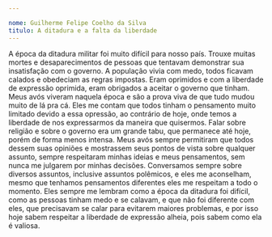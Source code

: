 ```yaml
---

nome: Guilherme Felipe Coelho da Silva                     
titulo: A ditadura e a falta da liberdade
---
```


A época da ditadura militar foi muito difícil para nosso país. Trouxe muitas mortes e desaparecimentos de pessoas que tentavam demonstrar sua insatisfação com o governo. A população vivia com medo, todos ficavam calados e obedeciam as regras impostas. Eram oprimidos e com a liberdade de expressão oprimida, eram obrigados a aceitar o governo que tinham.
Meus avós viveram naquela época e são a prova viva de que tudo mudou muito de lá pra cá. Eles me contam que todos tinham o pensamento muito limitado devido a essa opressão, ao contrário de hoje, onde temos a liberdade de nos expressarmos da maneira que quisermos. Falar sobre religião e sobre o governo era um grande tabu, que permanece até hoje, porém de forma menos intensa.
Meus avós sempre permitiram que todos dessem suas opiniões e mostrassem seus pontos de vista sobre qualquer assunto, sempre respeitaram minhas ideias e meus pensamentos, sem nunca me julgarem por minhas decisões. Conversamos sempre sobre diversos assuntos, inclusive assuntos polêmicos, e eles me aconselham, mesmo que tenhamos pensamentos diferentes eles me respeitam a todo o momento.
Eles sempre me lembram como a época da ditadura foi difícil, como as pessoas tinham medo e se calavam, e que não foi diferente com eles, que precisavam se calar para evitarem maiores problemas, e por isso hoje sabem respeitar a liberdade de expressão alheia, pois sabem como ela é valiosa.

